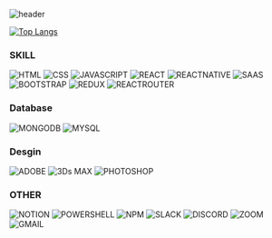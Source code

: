 <!-- 안녕하세요 프론트개발자를 지망하고 있습니다 👋
HELLO, I am preparing a FRONT-END Developer 👋
こんにちはFRONT-ENDの開発者をご用意しております 👋 -->
![header](https://capsule-render.vercel.app/api?type=waving&color=1976d2&height=300&section=header&text=안녕하세요프론트개발자를지망하고있습니다👋%20HELLO,IampreparingaFRONT-ENDDeveloper👋%20こんにちはFRONT-ENDの開発者をご用意しております%20render&animation=fadeIn&fontSize=20&fontColor=white)

[![Top Langs](https://github-readme-stats.vercel.app/api/top-langs/?username=leeejin)](https://github.com/asd72621/github-readme-stats)

### SKILL
![HTML](https://img.shields.io/badge/HTML-239120?style=for-the-badge&logo=html5&logoColor=white)
![CSS](https://img.shields.io/badge/CSS-239120?&style=for-the-badge&logo=css3&logoColor=white)
![JAVASCRIPT](https://img.shields.io/badge/JavaScript-F7DF1E?style=for-the-badge&logo=JavaScript&logoColor=white)
![REACT](https://img.shields.io/badge/React-20232A?style=for-the-badge&logo=react&logoColor=61DAFB)
![REACTNATIVE](https://img.shields.io/badge/React_Native-20232A?style=for-the-badge&logo=react&logoColor=61DAFB)
![SAAS](https://img.shields.io/badge/Sass-CC6699?style=for-the-badge&logo=sass&logoColor=white)
![BOOTSTRAP](https://img.shields.io/badge/Bootstrap-563D7C?style=for-the-badge&logo=bootstrap&logoColor=white)
![REDUX](https://img.shields.io/badge/Redux-593D88?style=for-the-badge&logo=redux&logoColor=white)
![REACTROUTER](https://img.shields.io/badge/React_Router-CA4245?style=for-the-badge&logo=react-router&logoColor=white)
### Database
![MONGODB](https://img.shields.io/badge/MongoDB-4EA94B?style=for-the-badge&logo=mongodb&logoColor=white)
![MYSQL](https://img.shields.io/badge/MySQL-00000F?style=for-the-badge&logo=mysql&logoColor=white)
### Desgin
![ADOBE](https://img.shields.io/badge/Adobe%20XD-470137?style=for-the-badge&logo=Adobe%20XD&logoColor=#FF61F6)
![3Ds MAX](https://img.shields.io/badge/blender-%23F5792A.svg?style=for-the-badge&logo=blender&logoColor=white)
![PHOTOSHOP](https://img.shields.io/badge/Adobe%20Photoshop-31A8FF?logo=adobephotoshop&logoColor=fff&style=for-the-badge)

### OTHER
![NOTION](https://img.shields.io/badge/Notion-%23000000.svg?style=for-the-badge&logo=notion&logoColor=white)
![POWERSHELL](https://img.shields.io/badge/Powershell-2CA5E0?style=for-the-badge&logo=powershell&logoColor=white)
![NPM](https://img.shields.io/badge/npm-CB3837?style=for-the-badge&logo=npm&logoColor=white)
![SLACK](https://img.shields.io/badge/Slack-4A154B?style=for-the-badge&logo=slack&logoColor=white)
![DISCORD](https://img.shields.io/badge/Discord-7289DA?style=for-the-badge&logo=discord&logoColor=white)
![ZOOM](https://img.shields.io/badge/Zoom-2D8CFF?style=for-the-badge&logo=zoom&logoColor=white)
![GMAIL](https://img.shields.io/badge/Gmail-D14836?style=for-the-badge&logo=gmail&logoColor=white)

